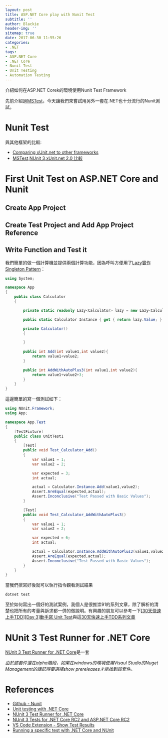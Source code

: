 ```yaml
---
layout: post
title: ASP.NET Core play with Nunit Test
subtitle: ''
author: Blackie
header-img: ''
sitemap: true
date: 2017-06-30 11:55:26
categories:
- .NET
tags: 
- ASP.NET Core
- .NET Core
- Nunit Test
- Unit Testing
- Automation Testing
---
```


介紹如何在ASP.NET Corek的環境使用Nunit Test Framework

<!-- More -->

先前介紹過[MSTest](https://blackie1019.github.io/2017/04/05/ASP-NET-Core-play-with-MSTest/)，今天讓我們來嘗試用另外一套在.NET也十分流行的Nunit測試。

# Nunit Test #

與其他框架的比較:

- [Comparing xUnit.net to other frameworks](http://xunit.github.io/docs/comparisons.html)
- [MSTest,NUnit 3,xUnit.net 2.0 比較](http://xunit.github.io/docs/comparisons.html)

# First Unit Test on ASP.NET Core and Nunit #

## Create App Project ##

## Create Test Project and Add App Project Reference ##

## Write Function and Test it ##

我們簡單的做一個計算機並提供兩個計算功能，因為呼叫方便用了[Lazy實作Singleton Pattern](https://blackie1019.github.io/2017/04/03/Singleton-Pattern-Implementation-In-CSharp/)：

```csharp
using System;

namespace App
{
    public class Calculator
    {

        private static readonly Lazy<Calculator> lazy = new Lazy<Calculator>(() => new Calculator());

        public static Calculator Instance { get { return lazy.Value; } }

        private Calculator()
        {

        }
        
        public int Add(int value1,int value2){
            return value1+value2;
        }

        public int AddWithAutoPlus3(int value1,int value2){
            return value1+value2+3;
        }
    }
}
```

這邊簡單的寫一個測試如下：

```csharp
using NUnit.Framework;
using App;

namespace App.Test
{
    [TestFixture]
    public class UnitTest1
    {
        [Test]
        public void Test_Calculator_Add()
        {
            var value1 = 1; 
            var value2 = 2;

            var expected = 3;
            int actual;

            actual = Calculator.Instance.Add(value1,value2);
            Assert.AreEqual(expected,actual);
            Assert.Inconclusive("Test Passed with Basic Values");
        }

        [Test]
        public void Test_Calculator_AddWithAutoPlus3()
        {
            var value1 = 1; 
            var value2 = 2;

            var expected = 6;
            int actual;

            actual = Calculator.Instance.AddWithAutoPlus3(value1,value2);
            Assert.AreEqual(expected,actual);
            Assert.Inconclusive("Test Passed with Basic Values");
        }
    }
}
```

當我們撰寫好後就可以執行指令觀看測試結果

    dotnet test



至於如何寫出一個好的測試案例，我個人是很推崇91的系列文章，除了解析的清楚也把所有的考量與訴求都一併的做說明。有興趣的朋友可以參考一下[[30天快速上手TDD][Day 3]動手寫 Unit Test](https://dotblogs.com.tw/hatelove/2012/11/07/learning-tdd-in-30-days-day3-how-to-write-a-unit-test-code)與這[30天快速上手TDD系列文章](https://dotblogs.com.tw/hatelove/2013/01/11/learning-tdd-in-30-days-catalog-and-reference)

# NUnit 3 Test Runner for .NET Core #

[NUnit 3 Test Runner for .NET Core](https://github.com/nunit/dotnet-test-nunit)是一套


*由於該套件還在alpha階段，如果在windows的環境使用Visaul Studio的Nuget Management的話記得要選擇show prereleases才能找到該套件。*

# References #

- [Github - Nunit](https://github.com/nunit)
- [Unit testing with .NET Core](https://cmatskas.com/unit-testing-with-net-core/)
- [NUnit 3 Test Runner for .NET Core](https://github.com/nunit/dotnet-test-nunit)
- [NUnit 3 Tests for .NET Core RC2 and ASP.NET Core RC2](http://www.alteridem.net/2016/06/18/nunit-3-testing-net-core-rc2/)
- [VS Code Extension - Show Test Results](https://marketplace.visualstudio.com/items?itemName=EffectiveLabs.ShowTestResults)
- [Running a specific test with .NET Core and NUnit](http://www.jerriepelser.com/blog/running-specific-test-with-dotnet-core-nunit/)